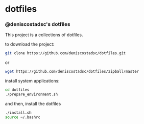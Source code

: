 dotfiles
========

### @deniscostadsc's dotfiles

This project is a collections of dotfiles.

to download the project:

```bash
git clone https://github.com/deniscostadsc/dotfiles.git
```

or

```bash
wget https://github.com/deniscostadsc/dotfiles/zipball/master
```

install system applications:

```bash
cd dotfiles
./prepare_environment.sh
```

and then, install the dotfiles

```bash
./install.sh
source ~/.bashrc
```
